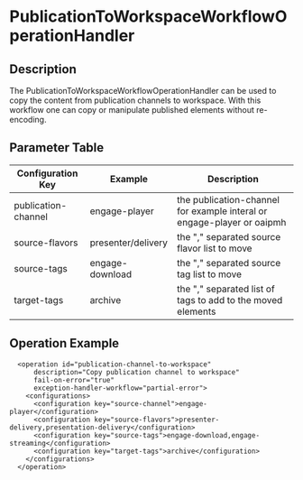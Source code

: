 # PublicationToWorkspaceWorkflowOperationHandler

## Description
The PublicationToWorkspaceWorkflowOperationHandler can be used to copy the content from publication channels to workspace.
With this workflow one can copy or manipulate published elements without re-encoding.
## Parameter Table

|Configuration Key  |Example           |Description                                           |
|-------------------|------------------|------------------------------------------------------|
|publication-channel|engage-player     |the publication-channel for example interal or engage-player or oaipmh   |
|source-flavors     |presenter/delivery|the "," separated source flavor list to move        |
|source-tags        |engage-download   |the "," separated source tag list to move             | 
|target-tags        |archive           |the "," separated list of tags to add to the moved elements| 



## Operation Example
```
  <operation id="publication-channel-to-workspace"
      description="Copy publication channel to workspace"
      fail-on-error="true"
      exception-handler-workflow="partial-error">
    <configurations>
      <configuration key="source-channel">engage-player</configuration>
      <configuration key="source-flavors">presenter-delivery,presentation-delivery</configuration>
      <configuration key="source-tags">engage-download,engage-streaming</configuration>
      <configuration key="target-tags">archive</configuration>
    </configurations>
  </operation>
```